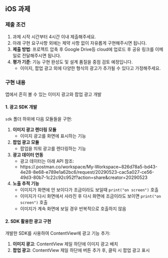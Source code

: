 ## iOS 과제

### 제출 조건

1. 과제 시작 시간부터 4시간 이내 제출해주세요.
2. 아래 구현 요구사항 외에는 제약 사항 없이 자유롭게 구현해주시면 됩니다.
3. **제출 방법**: 프로젝트 압축 후 Google Drive등 cloud에 업로드 후 공유 링크를 이메일로 전달해주시면 됩니다.
4. **평가 기준**: 기능 구현 완성도 및 설계 품질을 중점 검토 예정입니다.
   - 이미지, 팝업 광고 외에 다양한 형식의 광고가 추가될 수 있다고 가정해주세요.

### 구현 내용

앱에서 흔히 볼 수 있는 이미지 광고와 팝업 광고 개발

#### 1. 광고 SDK 개발

`sdk` 폴더 하위에 다음 모듈들을 구현:

1. **이미지 광고 렌더링 모듈**
   - 이미지 광고를 화면에 표시하는 기능
2. **팝업 광고 모듈**
   - 팝업을 띄워 광고를 렌더링하는 기능
3. **광고 데이터 연동**
   - 광고 데이터는 아래 API 참조:
   - https://.postman.co/workspace/My-Workspace~826d78a5-bd43-4e28-8e68-e789e1a62bc6/request/20290523-cac5a027-ce56-49d3-80b7-1c22c92c952f?action=share&creator=20290523
4. **노출 추적 기능**
   - 이미지가 화면에 안 보이다가 조금이라도 보일때 `print("on screen")` 호출
   - 이미지가 다시 화면에서 사라진 후 다시 화면에 조금이라도 보이면 `print("on screen")` 호출
   - 이미지가 계속 화면에 보일 경우 반복적으로 호출하지 않음

#### 2. SDK 활용한 광고 구현

개발한 SDK를 사용하여 ContentView에 광고 기능 추가:

1. **이미지 광고**: ContentView 제일 하단에 이미지 광고 배치
2. **팝업 광고**: ContentView 제일 하단에 버튼 추가 후, 클릭 시 팝업 광고 표시
